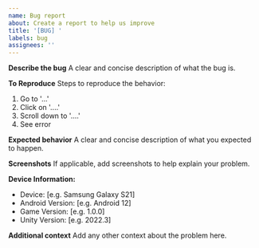 ```yaml
---
name: Bug report
about: Create a report to help us improve
title: '[BUG] '
labels: bug
assignees: ''
---
```


**Describe the bug**
A clear and concise description of what the bug is.

**To Reproduce**
Steps to reproduce the behavior:
1. Go to '...'
2. Click on '....'
3. Scroll down to '....'
4. See error

**Expected behavior**
A clear and concise description of what you expected to happen.

**Screenshots**
If applicable, add screenshots to help explain your problem.

**Device Information:**
 - Device: [e.g. Samsung Galaxy S21]
 - Android Version: [e.g. Android 12]
 - Game Version: [e.g. 1.0.0]
 - Unity Version: [e.g. 2022.3]

**Additional context**
Add any other context about the problem here.
